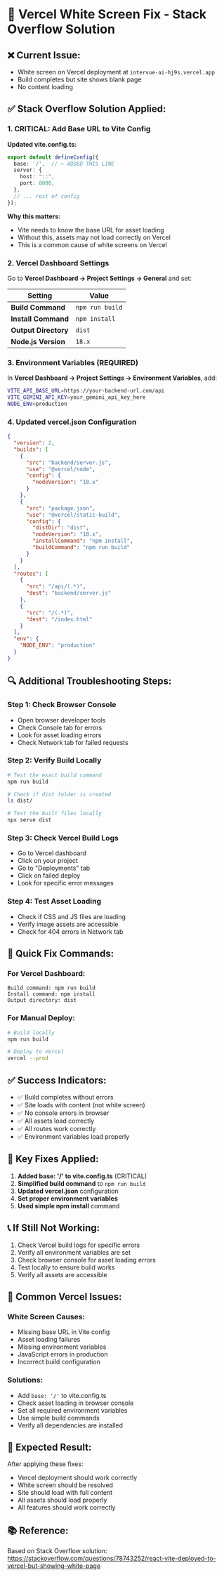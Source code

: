 # 🔧 Vercel White Screen Fix - Stack Overflow Solution

## **❌ Current Issue:**
- White screen on Vercel deployment at `intervue-ai-hj9s.vercel.app`
- Build completes but site shows blank page
- No content loading

## **✅ Stack Overflow Solution Applied:**

### **1. CRITICAL: Add Base URL to Vite Config**

**Updated vite.config.ts:**
```typescript
export default defineConfig({
  base: '/',  // ← ADDED THIS LINE
  server: {
    host: "::",
    port: 8080,
  },
  // ... rest of config
});
```

**Why this matters:**
- Vite needs to know the base URL for asset loading
- Without this, assets may not load correctly on Vercel
- This is a common cause of white screens on Vercel

### **2. Vercel Dashboard Settings**

Go to **Vercel Dashboard → Project Settings → General** and set:

| Setting | Value |
|---------|-------|
| **Build Command** | `npm run build` |
| **Install Command** | `npm install` |
| **Output Directory** | `dist` |
| **Node.js Version** | `18.x` |

### **3. Environment Variables (REQUIRED)**

In **Vercel Dashboard → Project Settings → Environment Variables**, add:

```bash
VITE_API_BASE_URL=https://your-backend-url.com/api
VITE_GEMINI_API_KEY=your_gemini_api_key_here
NODE_ENV=production
```

### **4. Updated vercel.json Configuration**

```json
{
  "version": 2,
  "builds": [
    {
      "src": "backend/server.js",
      "use": "@vercel/node",
      "config": {
        "nodeVersion": "18.x"
      }
    },
    {
      "src": "package.json",
      "use": "@vercel/static-build",
      "config": {
        "distDir": "dist",
        "nodeVersion": "18.x",
        "installCommand": "npm install",
        "buildCommand": "npm run build"
      }
    }
  ],
  "routes": [
    {
      "src": "/api/(.*)",
      "dest": "backend/server.js"
    },
    {
      "src": "/(.*)",
      "dest": "/index.html"
    }
  ],
  "env": {
    "NODE_ENV": "production"
  }
}
```

## **🔍 Additional Troubleshooting Steps:**

### **Step 1: Check Browser Console**
- Open browser developer tools
- Check Console tab for errors
- Look for asset loading errors
- Check Network tab for failed requests

### **Step 2: Verify Build Locally**
```bash
# Test the exact build command
npm run build

# Check if dist folder is created
ls dist/

# Test the built files locally
npx serve dist
```

### **Step 3: Check Vercel Build Logs**
- Go to Vercel dashboard
- Click on your project
- Go to "Deployments" tab
- Click on failed deploy
- Look for specific error messages

### **Step 4: Test Asset Loading**
- Check if CSS and JS files are loading
- Verify image assets are accessible
- Check for 404 errors in Network tab

## **🚀 Quick Fix Commands:**

### **For Vercel Dashboard:**
```
Build command: npm run build
Install command: npm install
Output directory: dist
```

### **For Manual Deploy:**
```bash
# Build locally
npm run build

# Deploy to Vercel
vercel --prod
```

## **✅ Success Indicators:**

- ✅ Build completes without errors
- ✅ Site loads with content (not white screen)
- ✅ No console errors in browser
- ✅ All assets load correctly
- ✅ All routes work correctly
- ✅ Environment variables load properly

## **🎯 Key Fixes Applied:**

1. **Added base: '/' to vite.config.ts** (CRITICAL)
2. **Simplified build command** to `npm run build`
3. **Updated vercel.json** configuration
4. **Set proper environment variables**
5. **Used simple npm install** command

## **📞 If Still Not Working:**

1. Check Vercel build logs for specific errors
2. Verify all environment variables are set
3. Check browser console for asset loading errors
4. Test locally to ensure build works
5. Verify all assets are accessible

## **🔧 Common Vercel Issues:**

### **White Screen Causes:**
- Missing base URL in Vite config
- Asset loading failures
- Missing environment variables
- JavaScript errors in production
- Incorrect build configuration

### **Solutions:**
- Add `base: '/'` to vite.config.ts
- Check asset loading in browser console
- Set all required environment variables
- Use simple build commands
- Verify all dependencies are installed

## **🎉 Expected Result:**

After applying these fixes:
- Vercel deployment should work correctly
- White screen should be resolved
- Site should load with full content
- All assets should load properly
- All features should work correctly

## **📚 Reference:**
Based on Stack Overflow solution: https://stackoverflow.com/questions/78743252/react-vite-deployed-to-vercel-but-showing-white-page 
